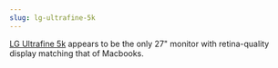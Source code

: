 ```yaml
---
slug: lg-ultrafine-5k
---
```


[LG Ultrafine 5k](https://www.apple.com/ca/shop/product/HMUB2LL/A/lg-ultrafine-5k-display) appears to be the only 27" monitor with retina-quality display matching that of Macbooks.
